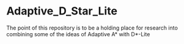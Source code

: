 # Adaptive_D_Star_Lite
The point of this repository is to be a holding place for research into combining some of the ideas of Adaptive A* with D*-Lite
